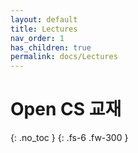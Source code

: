 ```yaml
---
layout: default
title: Lectures
nav_order: 1
has_children: true
permalink: docs/Lectures
---
```


# Open CS 교재
{: .no_toc }
{: .fs-6 .fw-300 }